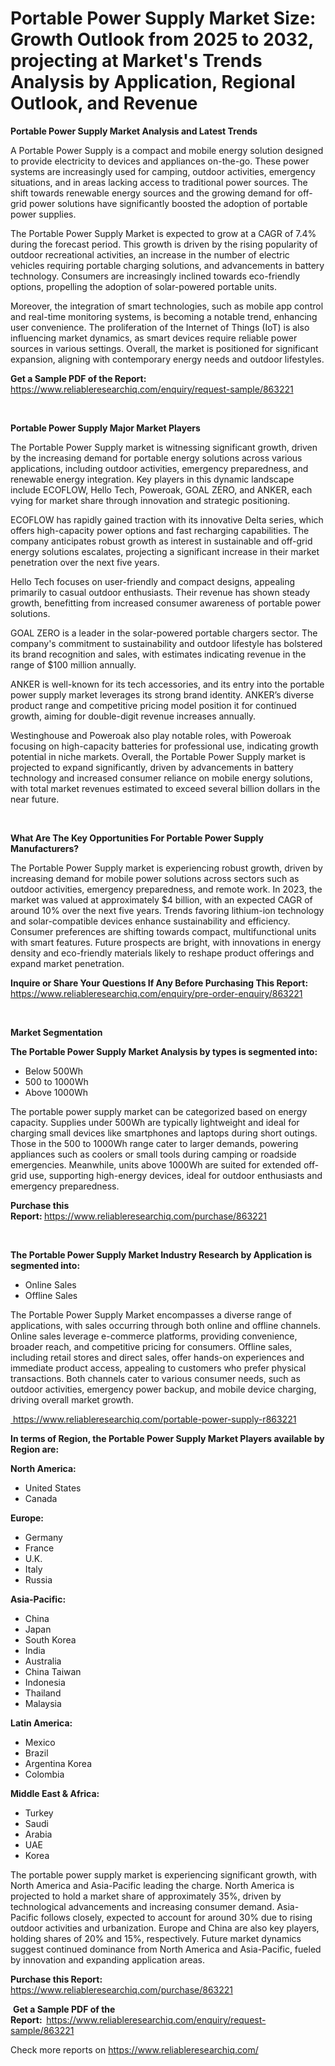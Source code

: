 <p><h1>Portable Power Supply Market Size: Growth Outlook from 2025 to 2032, projecting at Market's Trends Analysis by Application, Regional Outlook, and Revenue</h1></p><p><strong>Portable Power Supply Market Analysis and Latest Trends</strong></p>
<p><p>A Portable Power Supply is a compact and mobile energy solution designed to provide electricity to devices and appliances on-the-go. These power systems are increasingly used for camping, outdoor activities, emergency situations, and in areas lacking access to traditional power sources. The shift towards renewable energy sources and the growing demand for off-grid power solutions have significantly boosted the adoption of portable power supplies.</p><p>The Portable Power Supply Market is expected to grow at a CAGR of 7.4% during the forecast period. This growth is driven by the rising popularity of outdoor recreational activities, an increase in the number of electric vehicles requiring portable charging solutions, and advancements in battery technology. Consumers are increasingly inclined towards eco-friendly options, propelling the adoption of solar-powered portable units.</p><p>Moreover, the integration of smart technologies, such as mobile app control and real-time monitoring systems, is becoming a notable trend, enhancing user convenience. The proliferation of the Internet of Things (IoT) is also influencing market dynamics, as smart devices require reliable power sources in various settings. Overall, the market is positioned for significant expansion, aligning with contemporary energy needs and outdoor lifestyles.</p></p>
<p><strong>Get a Sample PDF of the Report:&nbsp;</strong> <a href="https://www.reliableresearchiq.com/enquiry/request-sample/863221?utm_campaign=2386&utm_medium=2&utm_source=Github&utm_content=ia&utm_term=13022025&utm_id=portable-power-supply">https://www.reliableresearchiq.com/enquiry/request-sample/863221</a></p>
<p>&nbsp;</p>
<p><strong>Portable Power Supply Major Market Players</strong></p>
<p><p>The Portable Power Supply market is witnessing significant growth, driven by the increasing demand for portable energy solutions across various applications, including outdoor activities, emergency preparedness, and renewable energy integration. Key players in this dynamic landscape include ECOFLOW, Hello Tech, Poweroak, GOAL ZERO, and ANKER, each vying for market share through innovation and strategic positioning.</p><p>ECOFLOW has rapidly gained traction with its innovative Delta series, which offers high-capacity power options and fast recharging capabilities. The company anticipates robust growth as interest in sustainable and off-grid energy solutions escalates, projecting a significant increase in their market penetration over the next five years.</p><p>Hello Tech focuses on user-friendly and compact designs, appealing primarily to casual outdoor enthusiasts. Their revenue has shown steady growth, benefitting from increased consumer awareness of portable power solutions.</p><p>GOAL ZERO is a leader in the solar-powered portable chargers sector. The company's commitment to sustainability and outdoor lifestyle has bolstered its brand recognition and sales, with estimates indicating revenue in the range of $100 million annually.</p><p>ANKER is well-known for its tech accessories, and its entry into the portable power supply market leverages its strong brand identity. ANKER’s diverse product range and competitive pricing model position it for continued growth, aiming for double-digit revenue increases annually.</p><p>Westinghouse and Poweroak also play notable roles, with Poweroak focusing on high-capacity batteries for professional use, indicating growth potential in niche markets. Overall, the Portable Power Supply market is projected to expand significantly, driven by advancements in battery technology and increased consumer reliance on mobile energy solutions, with total market revenues estimated to exceed several billion dollars in the near future.</p></p>
<p>&nbsp;</p>
<p><strong>What Are The Key Opportunities For Portable Power Supply Manufacturers?</strong></p>
<p><p>The Portable Power Supply market is experiencing robust growth, driven by increasing demand for mobile power solutions across sectors such as outdoor activities, emergency preparedness, and remote work. In 2023, the market was valued at approximately $4 billion, with an expected CAGR of around 10% over the next five years. Trends favoring lithium-ion technology and solar-compatible devices enhance sustainability and efficiency. Consumer preferences are shifting towards compact, multifunctional units with smart features. Future prospects are bright, with innovations in energy density and eco-friendly materials likely to reshape product offerings and expand market penetration.</p></p>
<p><strong>Inquire or Share Your Questions If Any Before Purchasing This Report:</strong> <a href="https://www.reliableresearchiq.com/enquiry/pre-order-enquiry/863221?utm_campaign=2386&utm_medium=2&utm_source=Github&utm_content=ia&utm_term=13022025&utm_id=portable-power-supply">https://www.reliableresearchiq.com/enquiry/pre-order-enquiry/863221</a></p>
<p>&nbsp;</p>
<p><strong>Market Segmentation</strong></p>
<p><strong>The Portable Power Supply Market Analysis by types is segmented into:</strong></p>
<p><ul><li>Below 500Wh</li><li>500 to 1000Wh</li><li>Above 1000Wh</li></ul></p>
<p><p>The portable power supply market can be categorized based on energy capacity. Supplies under 500Wh are typically lightweight and ideal for charging small devices like smartphones and laptops during short outings. Those in the 500 to 1000Wh range cater to larger demands, powering appliances such as coolers or small tools during camping or roadside emergencies. Meanwhile, units above 1000Wh are suited for extended off-grid use, supporting high-energy devices, ideal for outdoor enthusiasts and emergency preparedness.</p></p>
<p><strong>Purchase this Report:&nbsp;</strong><a href="https://www.reliableresearchiq.com/purchase/863221?utm_campaign=2386&utm_medium=2&utm_source=Github&utm_content=ia&utm_term=13022025&utm_id=portable-power-supply">https://www.reliableresearchiq.com/purchase/863221</a></p>
<p>&nbsp;</p>
<p><strong>The Portable Power Supply Market Industry Research by Application is segmented into:</strong></p>
<p><ul><li>Online Sales</li><li>Offline Sales</li></ul></p>
<p><p>The Portable Power Supply Market encompasses a diverse range of applications, with sales occurring through both online and offline channels. Online sales leverage e-commerce platforms, providing convenience, broader reach, and competitive pricing for consumers. Offline sales, including retail stores and direct sales, offer hands-on experiences and immediate product access, appealing to customers who prefer physical transactions. Both channels cater to various consumer needs, such as outdoor activities, emergency power backup, and mobile device charging, driving overall market growth.</p></p>
<p><a href="https://www.reliableresearchiq.com/portable-power-supply-r863221?utm_campaign=2386&utm_medium=2&utm_source=Github&utm_content=ia&utm_term=13022025&utm_id=portable-power-supply">&nbsp;https://www.reliableresearchiq.com/portable-power-supply-r863221</a></p>
<p><strong>In terms of Region, the Portable Power Supply Market Players available by Region are:</strong></p>
<p>
    <p> <strong> North America: </strong>
        <ul>
            <li>United States</li>
            <li>Canada</li>
        </ul>
        </p> 
    <p> <strong> Europe: </strong>
        <ul>
            <li>Germany</li>
            <li>France</li>
            <li>U.K.</li>
            <li>Italy</li>
            <li>Russia</li>
        </ul>
        </p> 
    <p> <strong> Asia-Pacific: </strong>
        <ul>
            <li>China</li>
            <li>Japan</li>
            <li>South Korea</li>
            <li>India</li>
            <li>Australia</li>
            <li>China Taiwan</li>
            <li>Indonesia</li>
            <li>Thailand</li>
            <li>Malaysia</li>
        </ul>
        </p> 
    <p> <strong> Latin America: </strong>
        <ul>
            <li>Mexico</li>
            <li>Brazil</li>
            <li>Argentina Korea</li>
            <li>Colombia</li>
        </ul>
        </p> 
    <p> <strong> Middle East & Africa: </strong>
        <ul>
            <li>Turkey</li>
            <li>Saudi</li>
            <li>Arabia</li>
            <li>UAE</li>
            <li>Korea</li>
        </ul>
    </p>
    </p>
<p><p>The portable power supply market is experiencing significant growth, with North America and Asia-Pacific leading the charge. North America is projected to hold a market share of approximately 35%, driven by technological advancements and increasing consumer demand. Asia-Pacific follows closely, expected to account for around 30% due to rising outdoor activities and urbanization. Europe and China are also key players, holding shares of 20% and 15%, respectively. Future market dynamics suggest continued dominance from North America and Asia-Pacific, fueled by innovation and expanding application areas.</p></p>
<p><strong>Purchase this Report: </strong><a href="https://www.reliableresearchiq.com/purchase/863221?utm_campaign=2386&utm_medium=2&utm_source=Github&utm_content=ia&utm_term=13022025&utm_id=portable-power-supply">https://www.reliableresearchiq.com/purchase/863221</a></p>
<p>&nbsp;<strong>Get a Sample PDF of the Report:&nbsp;&nbsp;</strong><a href="https://www.reliableresearchiq.com/enquiry/request-sample/863221?utm_campaign=2386&utm_medium=2&utm_source=Github&utm_content=ia&utm_term=13022025&utm_id=portable-power-supply">https://www.reliableresearchiq.com/enquiry/request-sample/863221</a></p>
<p><strong></strong></p>
<p>Check more reports on <a href="https://www.reliableresearchiq.com/?utm_campaign=2386&utm_medium=2&utm_source=Github&utm_content=ia&utm_term=13022025&utm_id=portable-power-supply">https://www.reliableresearchiq.com/</a></p>